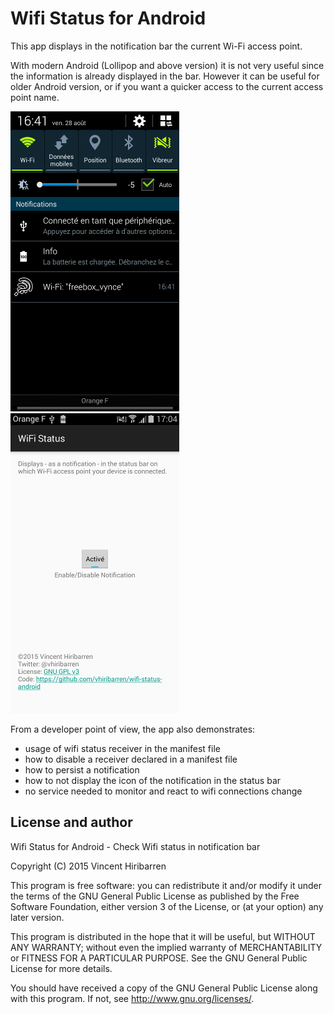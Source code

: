 # Wifi Status for Android

This app displays in the notification bar the current Wi-Fi access point.

With modern Android (Lollipop and above version) it is not very useful since the information is
already displayed in the bar. However it can be useful for older Android version, or if you
want a quicker access to the current access point name.

![Screenshot 1](material/screenshot1-mini.png) ![Screenshot 2](material/screenshot2-mini.png)

From a developer point of view, the app also demonstrates:

- usage of wifi status receiver in the manifest file
- how to disable a receiver declared in a manifest file
- how to persist a notification
- how to not display the icon of the notification in the status bar
- no service needed to monitor and react to wifi connections change

## License and author

Wifi Status for Android - Check Wifi status in notification bar

Copyright (C) 2015 Vincent Hiribarren

This program is free software: you can redistribute it and/or modify it under the terms of the GNU
General Public License as published by the Free Software Foundation, either version 3 of the License,
or (at your option) any later version.

This program is distributed in the hope that it will be useful, but WITHOUT ANY WARRANTY; without
even the implied warranty of MERCHANTABILITY or FITNESS FOR A PARTICULAR PURPOSE. See the GNU General
Public License for more details.

You should have received a copy of the GNU General Public License along with this program. If not,
see http://www.gnu.org/licenses/.